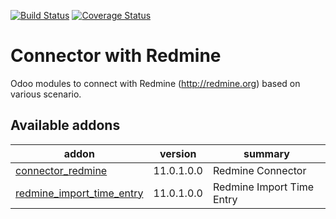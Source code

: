 [![Build Status](https://travis-ci.org/OCA/connector-redmine.svg?branch=11.0)](https://travis-ci.org/OCA/connector-redmine)
[![Coverage Status](https://coveralls.io/repos/OCA/connector-redmine/badge.png?branch=11.0)](https://coveralls.io/r/OCA/connector-redmine?branch=11.0)

# Connector with Redmine 

Odoo modules to connect with Redmine (http://redmine.org) based on various scenario.

[//]: # (addons)
Available addons
----------------
addon | version | summary
--- | --- | ---
[connector_redmine](connector_redmine/) | 11.0.1.0.0 | Redmine Connector
[redmine_import_time_entry](redmine_import_time_entry/) | 11.0.1.0.0 | Redmine Import Time Entry

[//]: # (end addons)
